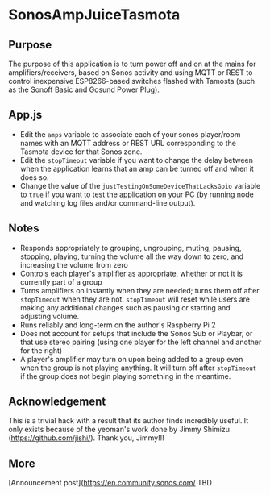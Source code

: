 # SonosAmpJuiceTasmota

## Purpose
The purpose of this application is to turn power off and on at the mains for amplifiers/receivers, based on Sonos activity and using MQTT or REST to control inexpensive ESP8266-based switches flashed with Tamosta (such as the Sonoff Basic and Gosund Power Plug).

## App.js
  - Edit the `amps` variable to associate each of your sonos player/room names with an MQTT address or REST URL corresponding to the Tasmota device for that Sonos zone.
  - Edit the `stopTimeout` variable if you want to change the delay between when the application learns that an amp can be turned off and when it does so.
  - Change the value of the `justTestingOnSomeDeviceThatLacksGpio` variable to `true` if you want to test the application on your PC (by running node and watching log files and/or command-line output).

## Notes
  - Responds appropriately to grouping, ungrouping, muting, pausing, stopping, playing, turning the volume all the way down to zero, and increasing the volume from zero
  - Controls each player's amplifier as appropriate, whether or not it is currently part of a group
  - Turns amplifiers on instantly when they are needed; turns them off after `stopTimeout` when they are not. `stopTimeout` will reset while users are making any additional changes such as pausing or starting and adjusting volume.
  - Runs reliably and long-term on the author's Raspberry Pi 2
  - Does not account for setups that include the Sonos Sub or Playbar, or that use stereo pairing (using one player for the left channel and another for the right)
  - A player's amplifier may turn on upon being added to a group even when the group is not playing anything. It will turn off after `stopTimeout` if the group does not begin playing something in the meantime.

## Acknowledgement
This is a trivial hack with a result that its author finds incredibly useful. It only exists because of the yeoman's work done by Jimmy Shimizu (https://github.com/jishi/). Thank you, Jimmy!!!

## More
[Announcement post](https://en.community.sonos.com/  TBD

